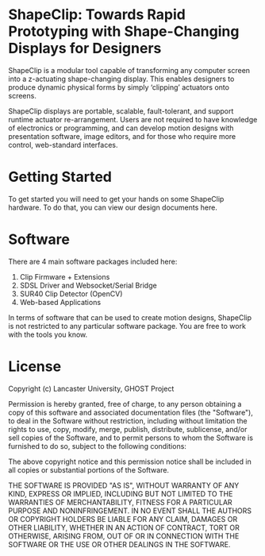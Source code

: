 ShapeClip: Towards Rapid Prototyping with Shape-Changing Displays for Designers
=========

ShapeClip is a modular tool capable of transforming any computer screen into a z-actuating shape-changing display. This enables designers to produce dynamic physical forms by simply ‘clipping’ actuators onto screens.

ShapeClip displays are portable, scalable, fault-tolerant, and support runtime actuator re-arrangement. Users are not required to have knowledge of electronics or programming, and can develop motion designs with presentation software, image editors, and for those who require more control, web-standard interfaces.

Getting Started
=====

To get started you will need to get your hands on some ShapeClip hardware. To do that, you can view our design documents here.

Software
=====

There are 4 main software packages included here:
1. Clip Firmware + Extensions
2. SDSL Driver and Websocket/Serial Bridge
3. SUR40 Clip Detector (OpenCV)
4. Web-based Applications

In terms of software that can be used to create motion designs, ShapeClip is not restricted to any particular software package. You are free to work with the tools you know.


License
=====
Copyright (c) Lancaster University, GHOST Project

Permission is hereby granted, free of charge, to any person obtaining a copy of this software and associated documentation files (the "Software"), to deal in the Software without restriction, including without limitation the rights to use, copy, modify, merge, publish, distribute, sublicense, and/or sell copies of the Software, and to permit persons to whom the Software is furnished to do so, subject to the following conditions:

The above copyright notice and this permission notice shall be included in all copies or substantial portions of the Software.

THE SOFTWARE IS PROVIDED "AS IS", WITHOUT WARRANTY OF ANY KIND, EXPRESS OR IMPLIED, INCLUDING BUT NOT LIMITED TO THE WARRANTIES OF MERCHANTABILITY, FITNESS FOR A PARTICULAR PURPOSE AND NONINFRINGEMENT. IN NO EVENT SHALL THE AUTHORS OR COPYRIGHT HOLDERS BE LIABLE FOR ANY CLAIM, DAMAGES OR OTHER LIABILITY, WHETHER IN AN ACTION OF CONTRACT, TORT OR OTHERWISE, ARISING FROM, OUT OF OR IN CONNECTION WITH THE SOFTWARE OR THE USE OR OTHER DEALINGS IN THE SOFTWARE.
